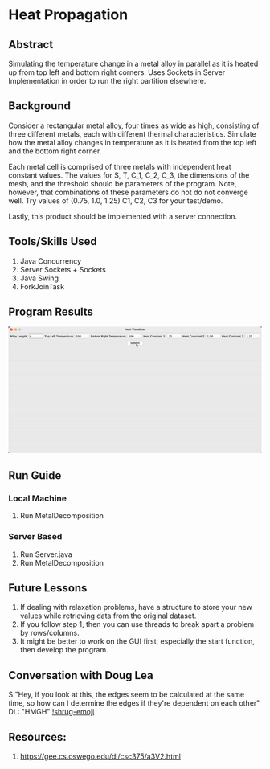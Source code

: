 # Heat Propagation
## Abstract
Simulating the temperature change in a metal alloy in parallel as it is heated up from top left and bottom right corners. Uses Sockets in Server Implementation in order to run the right partition elsewhere. 

## Background
Consider a rectangular metal alloy, four times as wide as high, consisting of three different metals, each with different thermal characteristics. Simulate how the metal alloy changes in temperature as it is heated from the top left and the bottom right corner. 

Each metal cell is comprised of three metals with independent heat constant values.
The values for S, T, C_1, C_2, C_3, the dimensions of the mesh, and the threshold should be parameters of the program. Note, however, that combinations of these parameters do not do not converge well. Try values of (0.75, 1.0, 1.25) C1, C2, C3 for your test/demo.

Lastly, this product should be implemented with a server connection. 

## Tools/Skills Used
1. Java Concurrency 
2. Server Sockets + Sockets 
2. Java Swing
3. ForkJoinTask 

## Program Results
![Metal Heating with Size 4.](/outputs/size4.gif)

## Run Guide
### Local Machine
1. Run MetalDecomposition

### Server Based
1. Run Server.java 
2. Run MetalDecomposition

## Future Lessons
1. If dealing with relaxation problems, have a structure to store your new values while retrieving data from the original dataset.
2. If you follow step 1, then you can use threads to break apart a problem by rows/columns. 
3. It might be better to work on the GUI first, especially the start function, then develop the program. 

## Conversation with Doug Lea
S:"Hey, if you look at this, the edges seem to be calculated at the same time, so how can I determine the edges if they're dependent on each other"
DL: "HMGH" [!shrug-emoji](/outputs/dl-shrug.png)

## Resources:
1. https://gee.cs.oswego.edu/dl/csc375/a3V2.html

